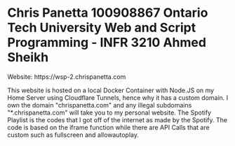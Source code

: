 <h1>Chris Panetta
100908867
Ontario Tech University
Web and Script Programming - INFR 3210
Ahmed Sheikh</h1>
<p>Website: https://wsp-2.chrispanetta.com</p>
<p>This website is hosted on a local Docker Container with Node.JS on my Home Server using Cloudflare Tunnels, hence why it has a custom domain. I own the domain "chrispanetta.com" and any illegal subdomains "*.chrispanetta.com" will take you to my personal website. The Spotify Playlist is the codes that I got off of the internet as made by the Spotify. The code is based on the iframe function while there are API Calls that are custom such as fullscreen and allowautoplay.</p>
